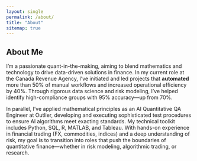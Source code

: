 ```yaml
---
layout: single
permalink: /about/
title: "About"
sitemap: true
---
```


## About Me

I’m a passionate quant-in-the-making, aiming to blend mathematics and technology to drive data-driven solutions in finance. In my current role at the Canada Revenue Agency, I’ve initiated and led projects that **automated** more than 50% of manual workflows and increased operational efficiency by 40%. Through rigorous data science and risk modeling, I’ve helped identify high-compliance groups with 95% accuracy—up from 70%.

In parallel, I’ve applied mathematical principles as an AI Quantitative QA Engineer at Outlier, developing and executing sophisticated test procedures to ensure AI algorithms meet exacting standards. My technical toolkit includes Python, SQL, R, MATLAB, and Tableau. With hands-on experience in financial trading (FX, commodities, indices) and a deep understanding of risk, my goal is to transition into roles that push the boundaries of quantitative finance—whether in risk modeling, algorithmic trading, or research.
 
